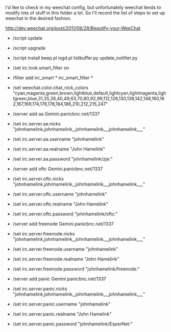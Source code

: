 I'd like to check in my weechat config, but unfortunately weechat tends to modify lots of stuff in this folder
a lot. So I'll record the list of steps to set up weechat in the desired fashion.

http://dev.weechat.org/post/2011/08/28/Beautify-your-WeeChat

* /script update
* /script upgrade
* /script install beep.pl isgd.pl listbuffer.py update_notifier.py
* /set irc.look.smart_filter on
* /filter add irc_smart * irc_smart_filter *
* /set weechat.color.chat_nick_colors "cyan,magenta,green,brown,lightblue,default,lightcyan,lightmagenta,lightgreen,blue,31,35,38,40,49,63,70,80,92,99,112,126,130,138,142,148,160,162,167,169,174,176,178,184,186,210,212,215,247"

* /server add aa Gemini.panicbnc.net/1337
* /set irc.server.aa.nicks "johnhamelink,johnhamelink_,johnhamelink__,johnhamelink___"
* /set irc.server.aa.username "johnhamelink"
* /set irc.server.aa.realname "John Hamelink"
* /set irc.server.aa.password "johnhamelink/zje:<password>"

* /server add oftc Gemini.panicbnc.net/1337
* /set irc.server.oftc.nicks "johnhamelink,johnhamelink_,johnhamelink__,johnhamelink___"
* /set irc.server.oftc.username "johnhamelink"
* /set irc.server.oftc.realname "John Hamelink"
* /set irc.server.oftc.password "johnhamelink/oftc:<password>"

* /server add freenode Gemini.panicbnc.net/1337
* /set irc.server.freenode.nicks "johnhamelink,johnhamelink_,johnhamelink__,johnhamelink___"
* /set irc.server.freenode.username "johnhamelink"
* /set irc.server.freenode.realname "John Hamelink"
* /set irc.server.freenode.password "johnhamelink/freenode:<password>"

* /server add panic Gemini.panicbnc.net/1337
* /set irc.server.panic.nicks "johnhamelink,johnhamelink_,johnhamelink__,johnhamelink___"
* /set irc.server.panic.username "johnhamelink"
* /set irc.server.panic.realname "John Hamelink"
* /set irc.server.panic.password "johnhamelink/EsperNet:<password>"

